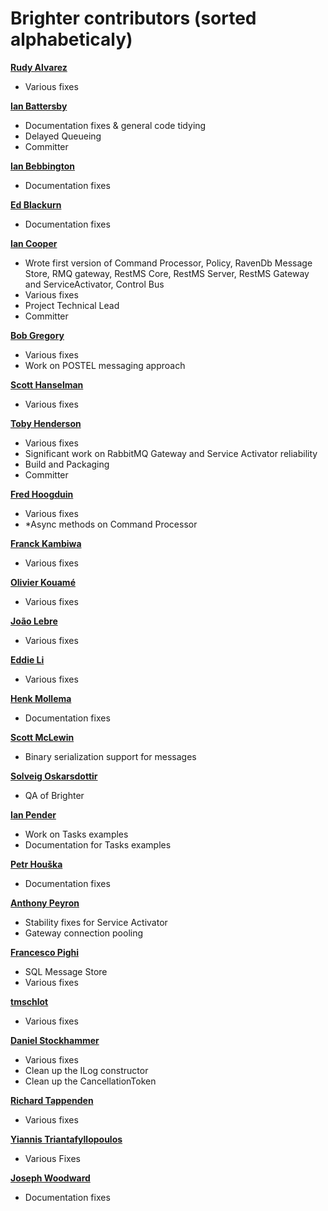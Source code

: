 Brighter contributors (sorted alphabeticaly)
============================================

**[Rudy Alvarez](https://github.com/rudygt)**
  * Various fixes  

**[Ian Battersby](https://github.com/ianbattersby)**
* Documentation fixes & general code tidying
* Delayed Queueing
* Committer

**[Ian Bebbington](https://github.com/ibebbs)** 
 * Documentation fixes

**[Ed Blackurn](https://github.com/edblackburn)** 
 * Documentation fixes
 
**[Ian Cooper](https://github.com/iancooper)**

  * Wrote first version of Command Processor, Policy, RavenDb Message Store, RMQ gateway, RestMS Core, RestMS Server, RestMS Gateway and ServiceActivator, Control Bus
  * Various fixes
  * Project Technical Lead
  * Committer
   
**[Bob Gregory](https://github.com/BobFromHuddle)**
  * Various fixes
  * Work on POSTEL messaging approach
  
 **[Scott Hanselman](https://github.com/shanselman)**
  * Various fixes

**[Toby Henderson](https://github.com/holytshirt)**
  * Various fixes
  * Significant work on RabbitMQ Gateway and Service Activator reliability
  * Build and Packaging
  * Committer
   
**[Fred Hoogduin](https://github.com/Red-F)**
  * Various fixes
  * *Async methods on Command Processor
  
**[Franck Kambiwa](https://github.com/thynquest)**
  * Various fixes

**[Olivier Kouamé](https://github.com/okouam)**
 * Various fixes

**[João Lebre](https://github.com/jplebre)**
 * Various fixes

**[Eddie Li](https://github.com/xiaodili)**
  * Various fixes   
  
**[Henk Mollema](https://github.com/henkmollema)**
  * Documentation fixes 

**[Scott McLewin](https://github.com/smclewin)**
  * Binary serialization support for messages 
   
**[Solveig Oskarsdottir](https://github.com/solveigo)**
 * QA of Brighter
 
**[Ian Pender](https://github.com/penderi)**
  * Work on Tasks examples
  * Documentation for Tasks examples
  
**[Petr Houška](https://github.com/petrroll)**
  * Documentation fixes 
 
**[Anthony Peyron](https://github.com/MrHypnos)**
 * Stability fixes for Service Activator
 * Gateway connection pooling

**[Francesco Pighi](https://github.com/fpighi)**
  * SQL Message Store
  * Various fixes

**[tmschlot](https://github.com/tmschlot)**
  * Various fixes

**[Daniel Stockhammer](https://github.com/dstockhammer?tab=activity)** 
  * Various fixes
  * Clean up the ILog constructor
  * Clean up the CancellationToken

**[Richard Tappenden](https://github.com/tapmantwo)**
  * Various fixes

**[Yiannis Triantafyllopoulos](https://github.com/yiannistri)**  
  * Various Fixes

**[Joseph Woodward](https://github.com/JosephWoodward)**  
  * Documentation fixes 
